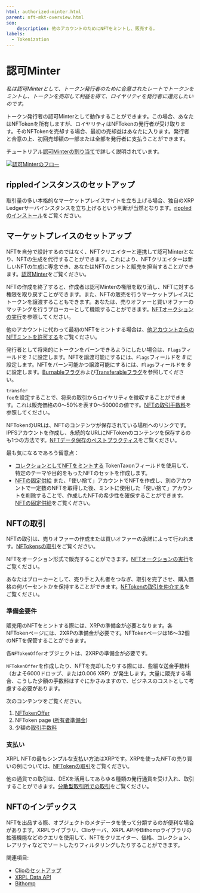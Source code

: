 ```yaml
---
html: authorized-minter.html
parent: nft-mkt-overview.html
seo:
    description: 他のアカウントのためにNFTをミントし、販売する。
labels:
  - Tokenization
---
```

# 認可Minter

_私は認可Minterとして、トークン発行者のために合意されたレートでトークンをミントし、トークンを売却して利益を得て、ロイヤリティを発行者に還元したいのです。_

トークン発行者の認可Minterとして動作することができます。この場合、あなたはNFTokenを所有しますが、ロイヤリティはNFTokenの発行者が受け取ります。そのNFTokenを売却する場合、最初の売却益はあなたに入ります。発行者と合意の上、初回売却額の一部または全部を発行者に支払うことができます。

チュートリアル[認可Minterの割り当て](../../tutorials/javascript/nfts/assign-an-authorized-minter.md)で詳しく説明されています。

[![認可Minterのフロー](/docs/img/nft-mkt-auth-minter.png "認可Minterのフロー")](/docs/img/nft-mkt-auth-minter.png)

## rippledインスタンスのセットアップ

取引量の多い本格的なマーケットプレイスサイトを立ち上げる場合、独自のXRP Ledgerサーバインスタンスを立ち上げるという判断が当然となります。[rippledのインストール](../../infrastructure/installation/index.md)をご覧ください。

## マーケットプレイスのセットアップ

NFTを自分で設計するのではなく、NFTクリエイターと連携して認可Minterとなり、NFTの生成を代行することができます。これにより、NFTクリエイターは新しいNFTの生成に専念でき、あなたはNFTのミントと販売を担当することができます。[認可Minter](../../concepts/tokens/nfts/authorizing-another-minter.md)をご覧ください。

NFTの作成を終了すると、作成者は認可Minterの権限を取り消し、NFTに対する権限を取り戻すことができます。また、NFTの販売を行うマーケットプレイスにトークンを譲渡することもできます。あなたは、売りオファーと買いオファーのマッチングを行うブローカーとして機能することができます。[NFTオークションの実行](../../concepts/tokens/nfts/running-an-nft-auction.md)を参照してください。

他のアカウントに代わって最初のNFTをミントする場合は、[他アカウントからのNFTミントを許可する](../../tutorials/javascript/nfts/assign-an-authorized-minter.md)をご覧ください。

発行者として将来的にトークンをバーンできるようにしたい場合は、`Flags`フィールドを _1_ に設定します。NFTを譲渡可能にするには、`Flags`フィールドを _8_ に設定します。NFTをバーン可能かつ譲渡可能にするには、`Flags`フィールドを _9_ に設定します。[Burnableフラグ](../../references/protocol/data-types/nftoken.md#nftoken-flags)および[Transferableフラグ](../../references/protocol/data-types/nftoken.md#nftoken-flags)を参照してください。

<code>transfer fee</code>を設定することで、将来の取引からロイヤリティを徴収することができます。これは販売価格の0～50%を表す0～50000の値です。[NFTの取引手数料](../../references/protocol/data-types/nftoken.md#transferfee)を参照してください。

NFTokenのURLは、NFTのコンテンツが保存されている場所へのリンクです。IPFSアカウントを作成し、永続的なURLにNFTokenのコンテンツを保存するのも1つの方法です。[NFTデータ保存のベストプラクティス](https://docs.ipfs.io/how-to/best-practices-for-nft-data)をご覧ください。

最も気になるであろう留意点：

* [コレクションとしてNFTをミントする](../../concepts/tokens/nfts/collections.md)
TokenTaxonフィールドを使用して、特定のテーマや目的をもったNFTのセットを作成します。
* [NFTの固定供給](../../concepts/tokens/nfts/guaranteeing-a-fixed-supply.md)
また、「使い捨て」アカウントでNFTを作成し、別のアカウントで一定数のNFTを取得した後、ミントに使用した「使い捨て」アカウントを削除することで、作成したNFTの希少性を確保することができます。[NFTの固定供給](../../concepts/tokens/nfts/guaranteeing-a-fixed-supply.md)をご覧ください。

## NFTの取引

NFTの取引は、売りオファーの作成または買いオファーの承諾によって行われます。[NFTokensの取引](../../tutorials/javascript/nfts/transfer-nfts.md)をご覧ください。

NFTをオークション形式で販売することができます。[NFTオークションの実行](../../concepts/tokens/nfts/running-an-nft-auction.md)をご覧ください。

あなたはブローカーとして、売り手と入札者をつなぎ、取引を完了させ、購入価格の何パーセントかを保持することができます。[NFTokenの取引を仲介する](../../tutorials/javascript/nfts/broker-an-nft-sale.md)をご覧ください。

### 準備金要件

販売用のNFTをミントする際には、XRPの準備金が必要となります。各NFTokenページには、2XRPの準備金が必要です。NFTokenページは16～32個のNFTを保管することができます。

各`NFTokenOffer`オブジェクトは、2XRPの準備金が必要です。

`NFTokenOffer`を作成したり、NFTを売却したりする際には、些細な送金手数料（およそ6000ドロップ、または0.006 XRP）が発生します。大量に販売する場合、こうした少額の手数料はすぐにかさみますので、ビジネスのコストとして考慮する必要があります。

次のコンテンツをご覧ください。

1. [NFTokenOffer](../../concepts/tokens/nfts/reserve-requirements.md#nftokenoffer-reserve)
2. NFToken page ([所有者準備金](../../concepts/tokens/nfts/reserve-requirements.md#owner-reserve))
3. 少額の[取引手数料](../../concepts/tokens/transfer-fees.md)

### 支払い

XRPL NFTの最もシンプルな支払い方法はXRPです。XRPを使ったNFTの売り買いの例については、[NFTokenの取引](../../tutorials/javascript/nfts/transfer-nfts.md)をご覧ください。

他の通貨での取引は、DEXを活用してあらゆる種類の発行通貨を受け入れ、取引することができます。[分散型取引所での取引](../../tutorials/how-tos/use-tokens/trade-in-the-decentralized-exchange.md#trade-in-the-decentralized-exchange)をご覧ください。

## NFTのインデックス

NFTを出品する際、オブジェクトのメタデータを使って分類するのが便利な場合があります。XRPLライブラリ、Clioサーバ、XRPL APIやBithompライブラリの拡張機能などのクエリを使用して、NFTをクリエイター、価格、コレクション、レアリティなどでソートしたりフィルタリングしたりすることができます。

関連項目:

- [Clioのセットアップ](../../infrastructure/installation/install-clio-on-ubuntu.md)
- [XRPL Data API](https://api.xrpldata.com/docs/static/index.html#/)
- [Bithomp](https://docs.bithomp.com/#nft-xls-20)

<!--
[Clio setup](../../infrastructure/installation/install-clio-on-ubuntu.md)

[https://api.xrpldata.com/docs/static/index.html#/](https://api.xrpldata.com/docs/static/index.html#/)

[https://docs.bithomp.com/#nft-xls-20](https://docs.bithomp.com/#nft-xls-20)

Sorting and filtering [No link]
    Creator - nft_info (issuer field)
    Price - nft_sell_offer->offers->amount field)
    Popularity - ?
    Newly listed
    Collection - nft_info (token taxon field)
    XRP vs $ vs IOUs
Search [No link]
Featured NFTs [No link]
Supplement Information [No link]
    Rarity
    Floor price
    History
        Number of owners
        Price History
 -->
